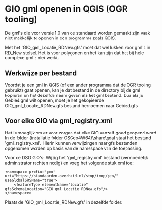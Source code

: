# GIO gml openen in QGIS (OGR tooling)

De gml's die voor versie 1.0 van de standaard worden gemaakt zijn vaak niet makkelijk te openen in een programma zoals QGIS.

Met het 'GIO_gml_Locatie_RDNew.gfs' moet dat wel lukken voor gml's in RD_New stelsel.
Het is voor polygonen en het kan zijn dat het bij hele complexe gml's niet werkt.


## Werkwijze per bestand
Voordat je een gml in QGIS (of een ander programma dat de OGR tooling gebruikt) gaat openen, kan je dat bestand in de directory bij de gml kopieren en het dezelfde naam geven als het gml bestand.
Dus als je Gebied.gml wilt openen, moet je het gekopieerde GIO_gml_Locatie_RDNew.gfs bestand hernoemen naar Gebied.gfs



## Voor elke GIO via gml_registry.xml
Het is moeglijk om er voor zorgen dat elke GIO vanzelf goed geopend word.
In de folder {installatie folder OSGeo4W64}\share\gdal staat het bestand 'gml_registry.xml'.
Hierin kunnen verwijzingen naar gfs bestanden opgenomen worden op basis van de namespace van de toepassing.

Voor de DSO GIO's:
Wijzig het 'gml_registry.xml' bestand (vermoedelijk administrator rechten nodig) en voeg het volgende stuk xml toe: 

    <namespace prefix="geo" uri="https://standaarden.overheid.nl/stop/imop/geo/" useGlobalSRSName="true">
        <featureType elementName="Locatie" gfsSchemaLocation="GIO_gml_Locatie_RDNew.gfs"/>
    </namespace>
    
Plaats de 'GIO_gml_Locatie_RDNew.gfs' in dezelfde folder.